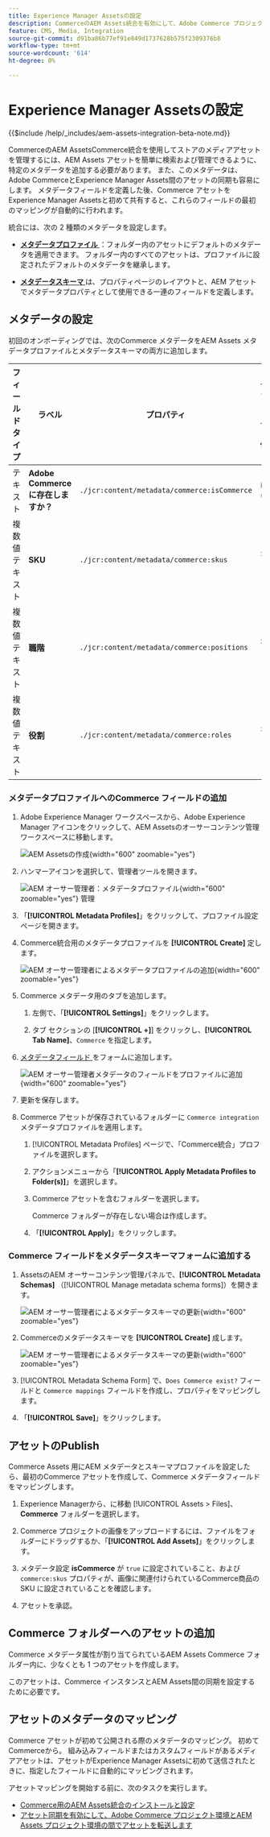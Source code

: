 ```yaml
---
title: Experience Manager Assetsの設定
description: CommerceのAEM Assets統合を有効にして、Adobe Commerce プロジェクトとExperience Manager Assets プロジェクトの間でアセットを同期するために必要なアセットメタデータを追加します。
feature: CMS, Media, Integration
source-git-commit: d91ba86b77ef91e849d1737628b575f2309376b8
workflow-type: tm+mt
source-wordcount: '614'
ht-degree: 0%

---
```


# Experience Manager Assetsの設定

{{$include /help/_includes/aem-assets-integration-beta-note.md}}

CommerceのAEM AssetsCommerce統合を使用してストアのメディアアセットを管理するには、AEM Assets アセットを簡単に検索および管理できるように、特定のメタデータを追加する必要があります。 また、このメタデータは、Adobe CommerceとExperience Manager Assets間のアセットの同期も容易にします。 メタデータフィールドを定義した後、Commerce アセットをExperience Manager Assetsと初めて共有すると、これらのフィールドの最初のマッピングが自動的に行われます。

統合には、次の 2 種類のメタデータを設定します。

- **[メタデータプロファイル ](https://experienceleague.adobe.com/en/docs/experience-manager-cloud-service/content/assets/manage/metadata-profiles)**：フォルダー内のアセットにデフォルトのメタデータを適用できます。 フォルダー内のすべてのアセットは、プロファイルに設定されたデフォルトのメタデータを継承します。

- **[メタデータスキーマ ](https://experienceleague.adobe.com/en/docs/experience-manager-cloud-service/content/assets/manage/metadata-schemas)** は、プロパティページのレイアウトと、AEM アセットでメタデータプロパティとして使用できる一連のフィールドを定義します。

## メタデータの設定

初回のオンボーディングでは、次のCommerce メタデータをAEM Assets メタデータプロファイルとメタデータスキーマの両方に追加します。

| フィールドタイプ | ラベル | プロパティ | デフォルト値 |
|------ | ------- | ---------- | ------------- |
| テキスト | **Adobe Commerceに存在しますか？** | `./jcr:content/metadata/commerce:isCommerce` | はい |
| 複数値テキスト | **SKU** | `./jcr:content/metadata/commerce:skus` | なし |
| 複数値テキスト | **職階** | `./jcr:content/metadata/commerce:positions` | なし |
| 複数値テキスト | **役割** | `./jcr:content/metadata/commerce:roles` | なし |


### メタデータプロファイルへのCommerce フィールドの追加

1. Adobe Experience Manager ワークスペースから、Adobe Experience Manager アイコンをクリックして、AEM Assetsのオーサーコンテンツ管理ワークスペースに移動します。

   ![AEM Assetsの作成 ](./assets/aem-assets-authoring.png){width="600" zoomable="yes"}

1. ハンマーアイコンを選択して、管理者ツールを開きます。

   ![AEM オーサー管理者：メタデータプロファイル ](./assets/aem-manage-metadata-profiles.png){width="600" zoomable="yes"} 管理

1. 「**[!UICONTROL Metadata Profiles]**」をクリックして、プロファイル設定ページを開きます。

1. Commerce統合用のメタデータプロファイルを **[!UICONTROL Create]** 定します。

   ![AEM オーサー管理者によるメタデータプロファイルの追加 ](./assets/aem-create-metadata-profile.png){width="600" zoomable="yes"}

1. Commerce メタデータ用のタブを追加します。

   1. 左側で、「**[!UICONTROL Settings]**」をクリックします。

   1. タブ セクションの [**[!UICONTROL +]**] をクリックし、**[!UICONTROL Tab Name]**、`Commerce` を指定します。

1. [ メタデータフィールド ](#configure-metadata) をフォームに追加します。

   ![AEM オーサー管理者メタデータのフィールドをプロファイルに追加 ](./assets/aem-edit-metadata-profile-fields.png){width="600" zoomable="yes"}

1. 更新を保存します。

1. Commerce アセットが保存されているフォルダーに `Commerce integration` メタデータプロファイルを適用します。

   1. [!UICONTROL  Metadata Profiles] ページで、「Commerce統合」プロファイルを選択します。

   1. アクションメニューから「**[!UICONTROL Apply Metadata Profiles to Folder(s)]**」を選択します。

   1. Commerce アセットを含むフォルダーを選択します。

      Commerce フォルダーが存在しない場合は作成します。

   1. 「**[!UICONTROL Apply]**」をクリックします。

### Commerce フィールドをメタデータスキーマフォームに追加する

1. AssetsのAEM オーサーコンテンツ管理パネルで、**[!UICONTROL Metadata Schemas]** （[!UICONTROL Manage metadata schema forms]）を開きます。

   ![AEM オーサー管理者によるメタデータスキーマの更新 ](./assets/aem-assets-manage-metadata-schema.png){width="600" zoomable="yes"}

1. Commerceのメタデータスキーマを **[!UICONTROL Create]** 成します。

   ![AEM オーサー管理者によるメタデータスキーマの更新 ](./assets/aem-assets-create-metadata-schema.png){width="600" zoomable="yes"}

1. [!UICONTROL Metadata Schema Form] で、`Does Commerce exist?` フィールドと `Commerce mappings` フィールドを作成し、プロパティをマッピングします。

1. 「**[!UICONTROL Save]**」をクリックします。


## アセットのPublish

Commerce Assets 用にAEM メタデータとスキーマプロファイルを設定したら、最初のCommerce アセットを作成して、Commerce メタデータフィールドをマッピングします。

1. Experience Managerから、に移動 [!UICONTROL Assets > Files]、**Commerce** フォルダーを選択します。

1. Commerce プロジェクトの画像をアップロードするには、ファイルをフォルダーにドラッグするか、「**[!UICONTROL Add Assets]**」をクリックします。

1. メタデータ設定 **isCommerce** が `true` に設定されていること、および `commerce:skus` プロパティが、画像に関連付けられているCommerce商品の SKU に設定されていることを確認します。

1. アセットを承認。


## Commerce フォルダーへのアセットの追加

Commerce メタデータ属性が割り当てられているAEM Assets Commerce フォルダー内に、少なくとも 1 つのアセットを作成します。

このアセットは、Commerce インスタンスとAEM Assets間の同期を設定するために必要です。

## アセットのメタデータのマッピング

Commerce アセットが初めて公開される際のメタデータのマッピング。  初めてCommerceから。 組み込みフィールドまたはカスタムフィールドがあるメディアアセットは、アセットがExperience Manager Assetsに初めて送信されたときに、指定したフィールドに自動的にマッピングされます。

アセットマッピングを開始する前に、次のタスクを実行します。

- [Commerce用のAEM Assets統合のインストールと設定](aem-assets-configure-commerce.md)
- [アセット同期を有効にして、Adobe Commerce プロジェクト環境とAEM Assets プロジェクト環境の間でアセットを転送します](aem-assets-setup-synchronization.md)
